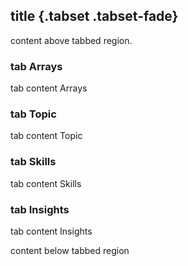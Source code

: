 ## title {.tabset .tabset-fade}
content above tabbed region.

### tab Arrays

tab content Arrays

### tab Topic

tab content  Topic

### tab Skills

tab content  Skills

### tab Insights

tab content  Insights

content below tabbed region
